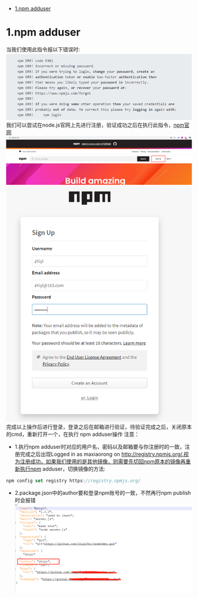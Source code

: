 <!-- TOC -->

- [1.npm adduser](#1npm-adduser)

<!-- /TOC -->
# 1.npm adduser
当我们使用此指令报以下错误时:
![](1.png)
我们可以尝试在node.js官网上先进行注册，验证成功之后在执行此指令，[npm官网 ](https://www.npmjs.com/)
![](2.png)
![](3.png)
完成以上操作后进行登录，登录之后在邮箱进行验证，待验证完成之后，关闭原本的cmd，重新打开一个，在执行 npm adduser操作
注意：
* 1.执行npm adduser时对应的用户名，密码以及邮箱要与你注册时的一致，注册完成之后出现Logged in as maxiaorong on http://registry.npmjs.org/.视为注册成功，如果我们使用的是其他镜像，则需要先切回npm原本的镜像再重新执行npm adduser，切换镜像的方法:
``` js
npm config set registry https://registry.npmjs.org/
```
* 2.package.json中的author要和登录npm账号的一致，不然再行npm publish时会报错
![](4.png)

